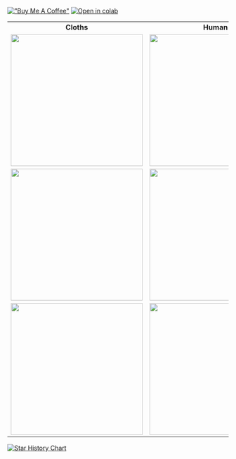 [!["Buy Me A Coffee"](https://www.buymeacoffee.com/assets/img/custom_images/orange_img.png)](https://www.buymeacoffee.com/sabahesaraY)
[![Open in colab](https://colab.research.google.com/assets/colab-badge.svg)](https://colab.research.google.com/github/SwayamInSync/clothes-virtual-try-on/blob/main/setup_gradio.ipynb)


<table class="center">
<tr>
  <td style="text-align:center;"><b>Cloths</b></td>
  <td style="text-align:center;"><b>Human</b></td>
   <td style="text-align:center;"><b>Virtual-TryOn </b></td>
</tr>
  
<tr>
<td>
<img src="https://github.com/user-attachments/assets/9679da09-9ce1-4307-81b5-c4035105a8da" width="300px";height:"400px">

</td>
<td>
 <img src="https://github.com/user-attachments/assets/75d37dcf-712d-42ce-abc7-7352f6aa24cf" width="300px";height:"400px">

</td>
<td>
 <img src="https://github.com/user-attachments/assets/68d8737f-e904-4134-9716-3a3b872a9472" width="300px";height:"400px">

</td>

</tr>

<tr>
<td>
<img src="https://github.com/user-attachments/assets/a73bb9a0-97fb-4812-b7e3-dfa215513504" width="300px";height:"400px">

</td>
<td>
 <img src="https://github.com/user-attachments/assets/f409b0d7-31d1-471d-ac1c-991ed2aa8828" width="300px";height:"400px">

</td>
<td>
 <img src="https://github.com/user-attachments/assets/0f663aec-cd6e-4301-b93a-ff87755510ce" width="300px";height:"400px">


</td>

</tr>

<tr>
<td>
<img src="https://github.com/user-attachments/assets/9679da09-9ce1-4307-81b5-c4035105a8da" width="300px";height:"400px">

</td>
<td>
 <img src="https://github.com/user-attachments/assets/75d37dcf-712d-42ce-abc7-7352f6aa24cf" width="300px";height:"400px">

</td>
<td>
 <img src="https://github.com/user-attachments/assets/68d8737f-e904-4134-9716-3a3b872a9472" width="300px";height:"400px">

</td>

</tr>


</table>





[![Star History Chart](https://api.star-history.com/svg?repos=Saba99/VirtualTryOn&type=Date)](https://star-history.com/#Saba99/VirtualTryOn&Date)
